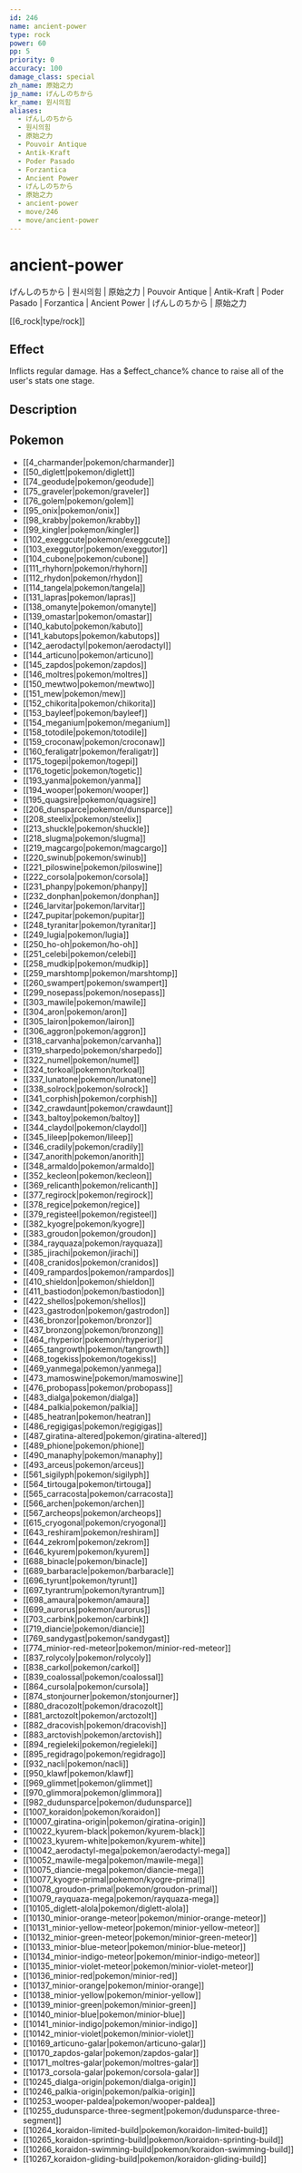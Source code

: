 ```yaml
---
id: 246
name: ancient-power
type: rock
power: 60
pp: 5
priority: 0
accuracy: 100
damage_class: special
zh_name: 原始之力
jp_name: げんしのちから
kr_name: 원시의힘
aliases:
  - げんしのちから
  - 원시의힘
  - 原始之力
  - Pouvoir Antique
  - Antik-Kraft
  - Poder Pasado
  - Forzantica
  - Ancient Power
  - げんしのちから
  - 原始之力
  - ancient-power
  - move/246
  - move/ancient-power
---
```

# ancient-power
    
げんしのちから | 원시의힘 | 原始之力 | Pouvoir Antique | Antik-Kraft | Poder Pasado | Forzantica | Ancient Power | げんしのちから | 原始之力

[[6_rock|type/rock]]

## Effect

Inflicts regular damage. Has a $effect_chance% chance to raise all of the user's stats one stage.

## Description



## Pokemon

- [[4_charmander|pokemon/charmander]]
- [[50_diglett|pokemon/diglett]]
- [[74_geodude|pokemon/geodude]]
- [[75_graveler|pokemon/graveler]]
- [[76_golem|pokemon/golem]]
- [[95_onix|pokemon/onix]]
- [[98_krabby|pokemon/krabby]]
- [[99_kingler|pokemon/kingler]]
- [[102_exeggcute|pokemon/exeggcute]]
- [[103_exeggutor|pokemon/exeggutor]]
- [[104_cubone|pokemon/cubone]]
- [[111_rhyhorn|pokemon/rhyhorn]]
- [[112_rhydon|pokemon/rhydon]]
- [[114_tangela|pokemon/tangela]]
- [[131_lapras|pokemon/lapras]]
- [[138_omanyte|pokemon/omanyte]]
- [[139_omastar|pokemon/omastar]]
- [[140_kabuto|pokemon/kabuto]]
- [[141_kabutops|pokemon/kabutops]]
- [[142_aerodactyl|pokemon/aerodactyl]]
- [[144_articuno|pokemon/articuno]]
- [[145_zapdos|pokemon/zapdos]]
- [[146_moltres|pokemon/moltres]]
- [[150_mewtwo|pokemon/mewtwo]]
- [[151_mew|pokemon/mew]]
- [[152_chikorita|pokemon/chikorita]]
- [[153_bayleef|pokemon/bayleef]]
- [[154_meganium|pokemon/meganium]]
- [[158_totodile|pokemon/totodile]]
- [[159_croconaw|pokemon/croconaw]]
- [[160_feraligatr|pokemon/feraligatr]]
- [[175_togepi|pokemon/togepi]]
- [[176_togetic|pokemon/togetic]]
- [[193_yanma|pokemon/yanma]]
- [[194_wooper|pokemon/wooper]]
- [[195_quagsire|pokemon/quagsire]]
- [[206_dunsparce|pokemon/dunsparce]]
- [[208_steelix|pokemon/steelix]]
- [[213_shuckle|pokemon/shuckle]]
- [[218_slugma|pokemon/slugma]]
- [[219_magcargo|pokemon/magcargo]]
- [[220_swinub|pokemon/swinub]]
- [[221_piloswine|pokemon/piloswine]]
- [[222_corsola|pokemon/corsola]]
- [[231_phanpy|pokemon/phanpy]]
- [[232_donphan|pokemon/donphan]]
- [[246_larvitar|pokemon/larvitar]]
- [[247_pupitar|pokemon/pupitar]]
- [[248_tyranitar|pokemon/tyranitar]]
- [[249_lugia|pokemon/lugia]]
- [[250_ho-oh|pokemon/ho-oh]]
- [[251_celebi|pokemon/celebi]]
- [[258_mudkip|pokemon/mudkip]]
- [[259_marshtomp|pokemon/marshtomp]]
- [[260_swampert|pokemon/swampert]]
- [[299_nosepass|pokemon/nosepass]]
- [[303_mawile|pokemon/mawile]]
- [[304_aron|pokemon/aron]]
- [[305_lairon|pokemon/lairon]]
- [[306_aggron|pokemon/aggron]]
- [[318_carvanha|pokemon/carvanha]]
- [[319_sharpedo|pokemon/sharpedo]]
- [[322_numel|pokemon/numel]]
- [[324_torkoal|pokemon/torkoal]]
- [[337_lunatone|pokemon/lunatone]]
- [[338_solrock|pokemon/solrock]]
- [[341_corphish|pokemon/corphish]]
- [[342_crawdaunt|pokemon/crawdaunt]]
- [[343_baltoy|pokemon/baltoy]]
- [[344_claydol|pokemon/claydol]]
- [[345_lileep|pokemon/lileep]]
- [[346_cradily|pokemon/cradily]]
- [[347_anorith|pokemon/anorith]]
- [[348_armaldo|pokemon/armaldo]]
- [[352_kecleon|pokemon/kecleon]]
- [[369_relicanth|pokemon/relicanth]]
- [[377_regirock|pokemon/regirock]]
- [[378_regice|pokemon/regice]]
- [[379_registeel|pokemon/registeel]]
- [[382_kyogre|pokemon/kyogre]]
- [[383_groudon|pokemon/groudon]]
- [[384_rayquaza|pokemon/rayquaza]]
- [[385_jirachi|pokemon/jirachi]]
- [[408_cranidos|pokemon/cranidos]]
- [[409_rampardos|pokemon/rampardos]]
- [[410_shieldon|pokemon/shieldon]]
- [[411_bastiodon|pokemon/bastiodon]]
- [[422_shellos|pokemon/shellos]]
- [[423_gastrodon|pokemon/gastrodon]]
- [[436_bronzor|pokemon/bronzor]]
- [[437_bronzong|pokemon/bronzong]]
- [[464_rhyperior|pokemon/rhyperior]]
- [[465_tangrowth|pokemon/tangrowth]]
- [[468_togekiss|pokemon/togekiss]]
- [[469_yanmega|pokemon/yanmega]]
- [[473_mamoswine|pokemon/mamoswine]]
- [[476_probopass|pokemon/probopass]]
- [[483_dialga|pokemon/dialga]]
- [[484_palkia|pokemon/palkia]]
- [[485_heatran|pokemon/heatran]]
- [[486_regigigas|pokemon/regigigas]]
- [[487_giratina-altered|pokemon/giratina-altered]]
- [[489_phione|pokemon/phione]]
- [[490_manaphy|pokemon/manaphy]]
- [[493_arceus|pokemon/arceus]]
- [[561_sigilyph|pokemon/sigilyph]]
- [[564_tirtouga|pokemon/tirtouga]]
- [[565_carracosta|pokemon/carracosta]]
- [[566_archen|pokemon/archen]]
- [[567_archeops|pokemon/archeops]]
- [[615_cryogonal|pokemon/cryogonal]]
- [[643_reshiram|pokemon/reshiram]]
- [[644_zekrom|pokemon/zekrom]]
- [[646_kyurem|pokemon/kyurem]]
- [[688_binacle|pokemon/binacle]]
- [[689_barbaracle|pokemon/barbaracle]]
- [[696_tyrunt|pokemon/tyrunt]]
- [[697_tyrantrum|pokemon/tyrantrum]]
- [[698_amaura|pokemon/amaura]]
- [[699_aurorus|pokemon/aurorus]]
- [[703_carbink|pokemon/carbink]]
- [[719_diancie|pokemon/diancie]]
- [[769_sandygast|pokemon/sandygast]]
- [[774_minior-red-meteor|pokemon/minior-red-meteor]]
- [[837_rolycoly|pokemon/rolycoly]]
- [[838_carkol|pokemon/carkol]]
- [[839_coalossal|pokemon/coalossal]]
- [[864_cursola|pokemon/cursola]]
- [[874_stonjourner|pokemon/stonjourner]]
- [[880_dracozolt|pokemon/dracozolt]]
- [[881_arctozolt|pokemon/arctozolt]]
- [[882_dracovish|pokemon/dracovish]]
- [[883_arctovish|pokemon/arctovish]]
- [[894_regieleki|pokemon/regieleki]]
- [[895_regidrago|pokemon/regidrago]]
- [[932_nacli|pokemon/nacli]]
- [[950_klawf|pokemon/klawf]]
- [[969_glimmet|pokemon/glimmet]]
- [[970_glimmora|pokemon/glimmora]]
- [[982_dudunsparce|pokemon/dudunsparce]]
- [[1007_koraidon|pokemon/koraidon]]
- [[10007_giratina-origin|pokemon/giratina-origin]]
- [[10022_kyurem-black|pokemon/kyurem-black]]
- [[10023_kyurem-white|pokemon/kyurem-white]]
- [[10042_aerodactyl-mega|pokemon/aerodactyl-mega]]
- [[10052_mawile-mega|pokemon/mawile-mega]]
- [[10075_diancie-mega|pokemon/diancie-mega]]
- [[10077_kyogre-primal|pokemon/kyogre-primal]]
- [[10078_groudon-primal|pokemon/groudon-primal]]
- [[10079_rayquaza-mega|pokemon/rayquaza-mega]]
- [[10105_diglett-alola|pokemon/diglett-alola]]
- [[10130_minior-orange-meteor|pokemon/minior-orange-meteor]]
- [[10131_minior-yellow-meteor|pokemon/minior-yellow-meteor]]
- [[10132_minior-green-meteor|pokemon/minior-green-meteor]]
- [[10133_minior-blue-meteor|pokemon/minior-blue-meteor]]
- [[10134_minior-indigo-meteor|pokemon/minior-indigo-meteor]]
- [[10135_minior-violet-meteor|pokemon/minior-violet-meteor]]
- [[10136_minior-red|pokemon/minior-red]]
- [[10137_minior-orange|pokemon/minior-orange]]
- [[10138_minior-yellow|pokemon/minior-yellow]]
- [[10139_minior-green|pokemon/minior-green]]
- [[10140_minior-blue|pokemon/minior-blue]]
- [[10141_minior-indigo|pokemon/minior-indigo]]
- [[10142_minior-violet|pokemon/minior-violet]]
- [[10169_articuno-galar|pokemon/articuno-galar]]
- [[10170_zapdos-galar|pokemon/zapdos-galar]]
- [[10171_moltres-galar|pokemon/moltres-galar]]
- [[10173_corsola-galar|pokemon/corsola-galar]]
- [[10245_dialga-origin|pokemon/dialga-origin]]
- [[10246_palkia-origin|pokemon/palkia-origin]]
- [[10253_wooper-paldea|pokemon/wooper-paldea]]
- [[10255_dudunsparce-three-segment|pokemon/dudunsparce-three-segment]]
- [[10264_koraidon-limited-build|pokemon/koraidon-limited-build]]
- [[10265_koraidon-sprinting-build|pokemon/koraidon-sprinting-build]]
- [[10266_koraidon-swimming-build|pokemon/koraidon-swimming-build]]
- [[10267_koraidon-gliding-build|pokemon/koraidon-gliding-build]]

